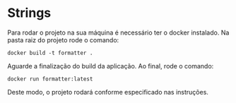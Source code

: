 # Strings

Para rodar o projeto na sua máquina é necessário ter o docker instalado.
Na pasta raiz do projeto rode o comando:

`docker build -t formatter .`

Aguarde a finalização do build da aplicação. Ao final, rode o comando:

`docker run formatter:latest`

Deste modo, o projeto rodará conforme especificado nas instruções.
